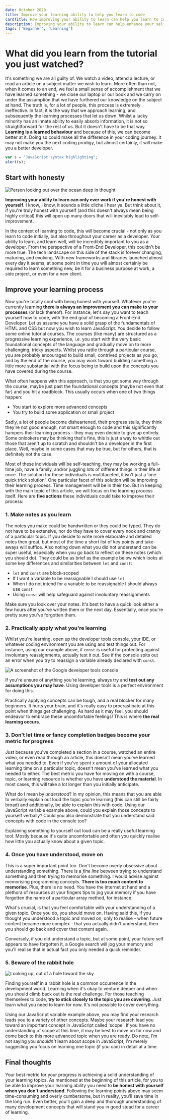 ```yaml
---
date: October 2020
title: Improve your learning ability to help you learn to code
cardTitle: How improving your ability to learn can help you learn to code
description: Improving your ability to learn can help enhance your self-teaching processes. Utilising these 5 tips will prepare you well for a career of learning.
tags: ['Beginner', 'Learning']
---
```


# What did you learn from the tutorial you just watched?

It's something we are all guilty of. We watch a video, attend a lecture, or read an article on a subject matter we wish to learn. More often than not, when it comes to an end, we feel a small sense of accomplishment that we have learned something - we close our laptop or our book and we carry on under the assumption that we have furthered our knowledge on the subject at hand. The truth is, for a lot of people, this process is extremely ineffective. In fact, it is the way that we approach learning, and subsequently the learning processes that let us down. Whilst a lucky minority has an innate ability to easily absorb information, it is not so straightforward for the rest of us. But it doesn't have to be that way. **Learning is a learned behaviour** and because of this, we can become better at it. Doing so could make all the difference in your coding journey. It may not make you the next coding prodigy, but almost certainly, it will make you a better developer.

```javascript
var s = "JavaScript syntax highlighting";
alert(s);
```

## Start with honesty

![Person looking out over the ocean deep in thought](/images/blog/honesty.jpg)

**Improving your ability to learn can only ever work if you're honest with yourself**. I know, I know, it sounds a little cliche I hear ya. But think about it, if you're truly honest with yourself (and this doesn't always mean being highly critical) this will open up many doors that will inevitably lead to self-improvement.

In the context of learning to code, this will become crucial - not only as you learn to code initially, but also throughout your career as a developer. Your ability to learn, and learn well, will be incredibly important to you as a developer. From the perspective of a Front-End Developer, this couldn't be more true. The tech landscape on this side of the stack is forever changing, maturing, and evolving. With new frameworks and libraries launched almost every day it seems, at some point in time you will almost certainly be required to learn something new, be it for a business purpose at work, a side project, or even for a new client.

## Improve your learning process

Now you're totally cool with being honest with yourself. Whatever you're currently learning **there is always an improvement you can make to your processes** (or lack thereof). For instance, let's say you want to teach yourself how to code, with the end goal of becoming a Front-End Developer. Let us assume you have a solid grasp of the fundamentals of HTML and CSS but now you wish to learn JavaScript. You decide to follow some online tutorial courses. The courses (like many) are structured as a progressive learning experience, i.e. you start with the very basic foundational concepts of the language and gradually move on to more challenging, tricky aspects. Whilst you rattle through a particular course, you are probably encouraged to build small, contrived projects as you go, and by the end of the course, you may work toward building something a little more substantial with the focus being to build upon the concepts you have covered during the course.

What often happens with this approach, is that you get some way through the course, maybe just past the foundational concepts (maybe not even that far) and you hit a roadblock. This usually occurs when one of two things happen:

* You start to explore more advanced concepts
* You try to build some application or small project

Sadly, a lot of people become disheartened, their progress stalls, they think they're not good enough, not smart enough to code and this significantly hampers their learning process - they may even decide to give up entirely. Some onlookers may be thinking that's fine, this is just a way to whittle out those that aren't up to scratch and shouldn't be a developer in the first place. Well, maybe in some cases that may be true, but for others, that is definitely not the case. 

Most of these individuals will be self-teaching, they may be working a full-time job, have a family, and/or juggling lots of different things in their life at once. The solution for these individuals is multifaceted, it isn't just a 'one quick trick solution'. One particular facet of this solution will be improving their learning process. Time management will be in their too. But in keeping with the main topic of this article, we will focus on the learning process itself. Here are **five actions** these individuals could take to improve their process:

### 1. Make notes as you learn

The notes you make could be handwritten or they could be typed. They do not have to be extensive, nor do they have to cover every nook and cranny of a particular topic. If you decide to write more elaborate and detailed notes then great, but most of the time a short list of key points and take-aways will suffice. Also noting down what you did not understand can be super useful, especially when you go back to reflect on these notes (which you should do). They could be as brief as the example below which looks at some key differences and similarities between `let` and `const`:

* `let` and `const` are block-scoped
* If I want a variable to be reassignable I should use `let`
* When I do not intend for a variable to be reassignable I should always use `const`
* Using `const` will help safeguard against involuntary reassignments

Make sure you look over your notes. It's best to have a quick look either a few hours after you've written them or the next day. Essentially, once you're pretty sure you've forgotten them.

### 2. Practically apply what you're learning

Whilst you're learning, open up the developer tools console, your IDE, or whatever coding environment you are using and test things out. For instance, using our example above, if `const` is useful for protecting against involuntary reassignments, actually test it out. See if the console spits out an error when you try to reassign a variable already declared with `const`.

![A screenshot of the Google developer tools console](/images/blog/blog-console-const.png)

If you're unsure of anything you're learning, always try and **test out any assumptions you may have**. Using developer tools is a perfect environment for doing this.

Practically applying concepts can be tough, and a real blocker for many beginners. It hurts your brain, and it's really easy to procrastinate at this point when things get challenging. As hard as it may feel, you should endeavor to embrace these uncomfortable feelings! This is where **the real learning occurs**.

### 3. Don't let time or fancy completion badges become your metric for progress

Just because you've completed a section in a course, watched an entire video, or even read through an article, this doesn't mean you've learned what you needed to. Even if you've spent x amount of your allocated learning time on a particular topic, doesn't mean you've learned what you needed to either. The best metric you have for moving on with a course, topic, or learning resource is whether you have **understood the material**. In most cases, this will take a lot longer than you initially anticipate.

What do I mean by *understood*? In my opinion, this means that you are able to verbally explain out loud the topic you're learning (this can still be fairly broad) and additionally, be able to explain this with code. Using our JavaScript variable example above, could you explain those concepts to yourself verbally? Could you also demonstrate that you understand said concepts with code in the console too?

Explaining something to yourself out loud can be a really useful learning tool. Mostly because it's quite uncomfortable and often you quickly realise how little you actually know about a given topic.

### 4. Once you have understood, move on

This is a super important point too. Don't become overly obsessive about understanding something. There is a *fine line* between trying to understand something and then trying to memorise something. I would advise against memorising programming concepts. **There is too much content to memorise**. Plus, there is no need. You have the internet at hand and a plethora of resources at your fingers tips to jog your memory if you have forgotten the name of a particular array method, for instance.

What's crucial, is that you feel comfortable with your understanding of a given topic. Once you do, you should move on. Having said this, if you thought you understood a topic and moved on, only to realise - when future content became more complex - that you actually didn't understand, then you should go back and cover that content again. 

Conversely, if you did understand a topic, but at some point, your future self appears to have forgotten it, a Google search will jog your memory and you'll realise that in actual fact you only needed a quick reminder.

### 5. Beware of the rabbit hole

![Looking up, out of a hole toward the sky](/images/blog/hole.jpg)

Finding yourself in a rabbit hole is a common occurrence in the development world. Learning when it's okay to venture deeper and when you should climb back out is the real challenge. For those teaching themselves to code, **try to stick closely to the topic you are covering**. Just learn what you need to learn for now. It's not possible to cover everything.

Using our JavaScript variable example above, you may find your research leads you to a variety of other concepts. Maybe your research lead you toward an important concept in JavaScript called 'scope'. If you have no understanding of scope at this time, it may be best to move on for now and come back to this more advanced topic when you are ready. Do note, I'm not saying you *shouldn't* learn about scope in JavaScript, I'm merely suggesting you focus on learning one topic (if you can) in detail at a time.

## Final thoughts

Your best metric for your progress is achieving a solid understanding of your learning topics. As mentioned at the beginning of this article, for you to be able to improve your learning ability you need to **be honest with yourself when you don't understand**. Following the learning points above may seem time-consuming and overly cumbersome, but in reality, you'll save time in the long run. Even better, you'll gain a deep and thorough understanding of many development concepts that will stand you in good stead for a career of learning.
